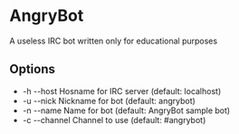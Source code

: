 AngryBot
========

A useless IRC bot written only for educational purposes

Options
-------
- -h --host	Hosname for IRC server (default: localhost)
- -u --nick	Nickname for bot (default: angrybot)
- -n --name	Name for bot (default: AngryBot sample bot)
- -c --channel	Channel to use (default: #angrybot)
